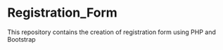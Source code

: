 # Registration_Form
This repository contains the creation of registration form using PHP and Bootstrap
